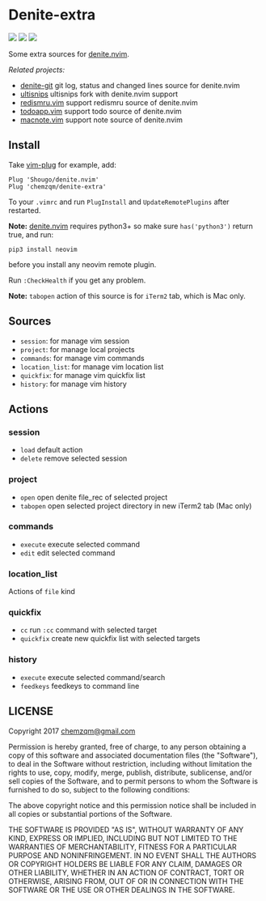 # Denite-extra

[![](http://img.shields.io/github/issues/neoclide/denite-extra.svg)](https://github.com/neoclide/denite-extra/issues)
[![](http://img.shields.io/badge/license-MIT-blue.svg)](LICENSE)
[![](https://img.shields.io/badge/doc-%3Ah%20denite--extra.txt-red.svg)](doc/denite-extra.txt)

Some extra sources for [denite.nvim](https://github.com/Shougo/denite.nvim).

_Related projects:_

* [denite-git](https://github.com/neoclide/denite-git) git log, status and changed
  lines source for denite.nvim
* [ultisnips](https://github.com/neoclide/ultisnips) ultisnips fork with
  denite.nvim support
* [redismru.vim](https://github.com/neoclide/redismru.vim) support redismru
  source of denite.nvim
* [todoapp.vim](https://github.com/neoclide/todoapp.vim) support todo source of
  denite.nvim
* [macnote.vim](https://github.com/neoclide/macnote.vim) support note source of
  denite.nvim

## Install

Take [vim-plug](https://github.com/junegunn/vim-plug) for example, add:

    Plug 'Shougo/denite.nvim'
    Plug 'chemzqm/denite-extra'

To your `.vimrc` and run `PlugInstall` and `UpdateRemotePlugins` after
restarted.

**Note:** [denite.nvim](https://github.com/Shougo/denite.nvim) requires python3+
so make sure `has('python3')` return true, and run:

    pip3 install neovim

before you install any neovim remote plugin.

Run `:CheckHealth` if you get any problem.

**Note:** `tabopen` action of this source is for `iTerm2` tab, which is Mac only.

## Sources

* `session`: for manage vim session
* `project`: for manage local projects
* `commands`: for manage vim commands
* `location_list`: for manage vim location list
* `quickfix`: for manage vim quickfix list
* `history`: for manage vim history

## Actions

### session

* `load` default action
* `delete` remove selected session

### project

* `open` open denite file_rec of selected project
* `tabopen` open selected project directory in new iTerm2 tab (Mac only)

### commands

* `execute` execute selected command
* `edit` edit selected command

### location_list

Actions of `file` kind

### quickfix

* `cc` run `:cc` command with selected target
* `quickfix` create new quickfix list with selected targets

### history

* `execute` execute selected command/search
* `feedkeys` feedkeys to command line

## LICENSE

Copyright 2017 chemzqm@gmail.com

Permission is hereby granted, free of charge, to any person obtaining
a copy of this software and associated documentation files (the "Software"),
to deal in the Software without restriction, including without limitation
the rights to use, copy, modify, merge, publish, distribute, sublicense,
and/or sell copies of the Software, and to permit persons to whom the
Software is furnished to do so, subject to the following conditions:

The above copyright notice and this permission notice shall be included
in all copies or substantial portions of the Software.

THE SOFTWARE IS PROVIDED "AS IS", WITHOUT WARRANTY OF ANY KIND,
EXPRESS OR IMPLIED, INCLUDING BUT NOT LIMITED TO THE WARRANTIES
OF MERCHANTABILITY, FITNESS FOR A PARTICULAR PURPOSE AND NONINFRINGEMENT.
IN NO EVENT SHALL THE AUTHORS OR COPYRIGHT HOLDERS BE LIABLE FOR ANY CLAIM,
DAMAGES OR OTHER LIABILITY, WHETHER IN AN ACTION OF CONTRACT,
TORT OR OTHERWISE, ARISING FROM, OUT OF OR IN CONNECTION WITH THE SOFTWARE
OR THE USE OR OTHER DEALINGS IN THE SOFTWARE.
